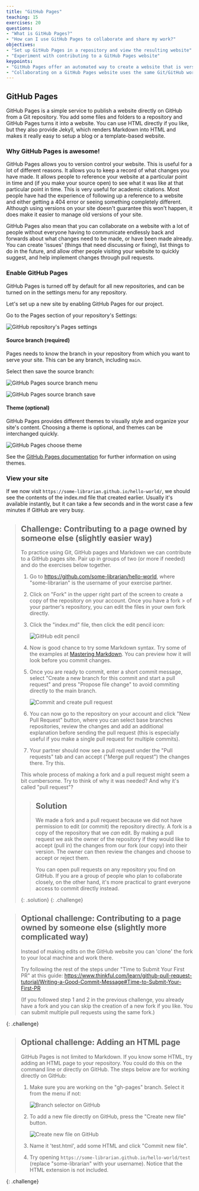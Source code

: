 ```yaml
---
title: "GitHub Pages"
teaching: 15
exercises: 20
questions:
- "What is GitHub Pages?"
- "How can I use GitHub Pages to collaborate and share my work?"
objectives:
- "Set up GitHub Pages in a repository and view the resulting website"
- "Experiment with contributing to a GitHub Pages website"
keypoints:
- "GitHub Pages offer an automated way to create a website that is version controlled and accessible for collaboration"
- "Collaborating on a GitHub Pages website uses the same Git/GitHub workflow you learned for collaborating via a GitHub repository"
---
```

## GitHub Pages

GitHub Pages is a simple service to publish a website directly on GitHub from a Git repository.
You add some files and folders to a repository and GitHub Pages turns it into a website.
You can use HTML directly if you like, but they also provide Jekyll,
which renders Markdown into HTML and makes it really easy to setup a blog or a template-based website.

### Why GitHub Pages is awesome!

GitHub Pages allows you to version control your website. This is useful for a lot of different reasons. It allows you to
keep a record of what changes you have made. It allows people to reference your website at a particular point in time
and (if you make your source open) to see what it was like at that particular point in time. This is very useful for
academic citations. Most people have had the experience of following up a reference to a website and either getting a
404 error or seeing something completely different. Although using versions on your site doesn't guarantee this won't
happen, it does make it easier to manage old versions of your site.

GitHub Pages also mean that you can collaborate on a website with a lot of people without everyone having to
communicate endlessly back and forwards about what changes need to be made, or have been made already. You can create
'issues' (things that need discussing or fixing), list things to do in the future, and allow other people visiting your
website to quickly suggest, and help implement changes through pull requests.

### Enable GitHub Pages

GitHub Pages is turned off by default for all new repositories, and can be turned on in the settings menu for any repository.

Let's set up a new site by enabling GitHub Pages for our project.

Go to the Pages section of your repository's Settings:

![GitHub repository's Pages settings](../fig/github-repo-settings-pages.png)

#### Source branch (required)

Pages needs to know the branch in your repository from which you want to serve your site. This can be any branch, including `main`.

Select then save the source branch:

![GitHub Pages source branch menu](../fig/github-repo-settings-pages-branch.png)

![GitHub Pages source branch save](../fig/github-repo-settings-pages-save.png)

#### Theme (optional)

GitHub Pages provides different themes to visually style and organize your site's content. Choosing a theme is optional, and themes can be interchanged quickly.

![GitHub Pages choose theme](../fig/github-repo-settings-pages-theme.png)

See the [GitHub Pages documentation](https://docs.github.com/en/pages/getting-started-with-github-pages/adding-a-theme-to-your-github-pages-site-with-the-theme-chooser) for further information on using themes.

### View your site

If we now visit `https://some-librarian.github.io/hello-world/`,
we should see the contents of the index.md file that created earlier.
Usually it's available instantly, but it can take a few seconds and in the worst case a few minutes if GitHub are very busy.

> ## Challenge: Contributing to a page owned by someone else (slightly easier way)
>
> To practice using Git, GitHub pages and Markdown we can contribute to a GitHub pages site.
> Pair up in groups of two (or more if needed) and do the exercises below together.
>
> 1. Go to https://github.com/some-librarian/hello-world, where "some-librarian" is the username of your exercise partner.
> 2. Click on "Fork" in the upper right part of the screen to create a copy of the repository on your account. Once you have a fork > of your partner's repository, you can edit the files in your own fork directly.
> 3. Click the "index.md" file, then click the edit pencil icon:
>
>    ![GitHub edit pencil](../fig/github-edit-pencil.png)
>
> 4. Now is good chance to try some Markdown syntax.
>    Try some of the examples at [Mastering Markdown](https://guides.github.com/features/mastering-markdown/).
>    You can preview how it will look before you commit changes.
> 5. Once you are ready to commit, enter a short commit message,
>    select "Create a new branch for this commit and start a pull request"
>    and press "Propose file change" to avoid commiting directly to the main branch.
>
>    ![Commit and create pull request](../fig/github-commit-pr.png)
>
> 8. You can now go to the repository on your account and click "New Pull Request" button,
>    where you can select base branches repositories, review the changes and add an additional
>    explanation before sending the pull request (this is especially useful
>    if you make a single pull request for multiple commits).
> 9. Your partner should now see a pull request under the "Pull requests" tab
>    and can accept ("Merge pull request") the changes there. Try this.
>
> This whole process of making a fork and a pull request might seem a bit cumbersome.
> Try to think of why it was needed? And why it's called "pull request"?
>
> > ## Solution
> > We made a fork and a pull request because we did not have permission to edit
> > (or commit) the repository directly. A fork is a copy of the repository that
> > we *can* edit. By making a pull request we ask the owner of the repository if
> > they would like to accept (pull in) the changes from our fork (our copy) into
> > their version. The owner can then review the changes and choose to accept or
> > reject them.
> >
> > You can open pull requests on any repository you find on GitHub. If you are a
> > group of people who plan to collaborate closely, on the other hand,
> > it's more practical to grant everyone access to commit directly instead.
> >
> {: .solution}
{: .challenge}

> ## Optional challenge: Contributing to a page owned by someone else (slightly more complicated way)
>
> Instead of making edits on the GitHub website you can 'clone' the fork to your local machine
> and work there.
>
> Try following the rest of the steps under "Time to Submit Your First PR"
> at this guide: <https://www.thinkful.com/learn/github-pull-request-tutorial/Writing-a-Good-Commit-Message#Time-to-Submit-Your-First-PR>
>
> (If you followed step 1 and 2 in the previous challenge, you already have a fork and you can
> skip the creation of a new fork if you like. You can submit multiple pull requests using the same fork.)
>
{: .challenge}


> ## Optional challenge: Adding an HTML page
>
> GitHub Pages is not limited to Markdown. If you know some HTML, try adding an HTML page
> to your repository. You could do this on the command line or directly on GitHub. The
> steps below are for working directly on GitHub:
>
> 1. Make sure you are working on the "gh-pages" branch. Select it from the menu if not:
>
>    ![Branch selector on GitHub](../fig/github-gh-pages.png)
>
> 2. To add a new file directly on GitHub, press the "Create new file" button.
>
>    ![Create new file on GitHub](../fig/github-create-new-file.png)
>
> 3. Name it 'test.html', add some HTML and click "Commit new file".
> 4. Try opening `https://some-librarian.github.io/hello-world/test`
>    (replace "some-librarian" with your username).
>    Notice that the HTML extension is not included.
>
{: .challenge}
